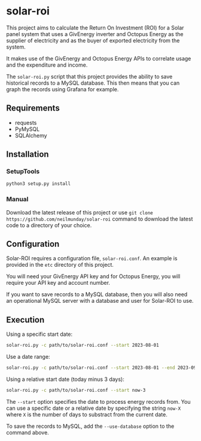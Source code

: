 # solar-roi

This project aims to calculate the Return On Investment (ROI) for a Solar panel system that uses a GivEnergy inverter and Octopus Energy as the supplier of electricity and as the buyer of exported electricity from the system.

It makes use of the GivEnergy and Octopus Energy APIs to correlate usage and the expenditure and income.

The `solar-roi.py` script that this project provides the ability to save historical records to a MySQL database. This then means that you can graph the records using Grafana for example.

## Requirements

* requests
* PyMySQL
* SQLAlchemy

## Installation

### SetupTools

```bash
python3 setup.py install
```

### Manual

Download the latest release of this project or use `git clone https://github.com/neilmunday/solar-roi` command to download the latest code to a directory of your choice.

## Configuration

Solar-ROI requires a configuration file, `solar-roi.conf`. An example is provided in the `etc` directory of this project.

You will need your GivEnergy API key and for Octopus Energy, you will require your API key and account number.

If you want to save records to a MySQL database, then you will also need an operational MySQL server with a database and user for Solar-ROI to use.

## Execution

Using a specific start date:

```bash
solar-roi.py -c path/to/solar-roi.conf --start 2023-08-01
```

Use a date range:

```bash
solar-roi.py -c path/to/solar-roi.conf --start 2023-08-01 --end 2023-09-01
```

Using a relative start date (today minus 3 days):

```bash
solar-roi.py -c path/to/solar-roi.conf --start now-3
```

The `--start` option specifies the date to process energy records from. You can use a specific date or a relative date by specifying the string `now-X` where `X` is the number of days to substract from the current date.

To save the records to MySQL, add the `--use-database` option to the command above.
